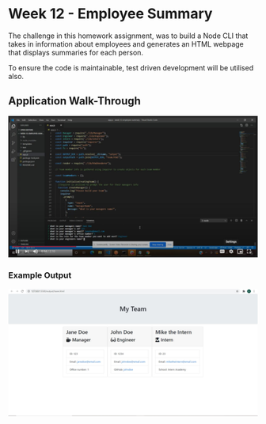 # Week 12 - Employee Summary

The challenge in this homework assignment, was to build a Node CLI that takes in information about employees and generates an HTML webpage that displays summaries for each person. 

To ensure the code is maintainable, test driven development will be utilised also.

## Application Walk-Through

[<img src="Assets\app-capture.JPG">](https://drive.google.com/file/d/1grYjwergQfQwt6IM0hF-JWFhomQAFyCN/view)

### Example Output

<img src="Assets\output-capture.JPG">